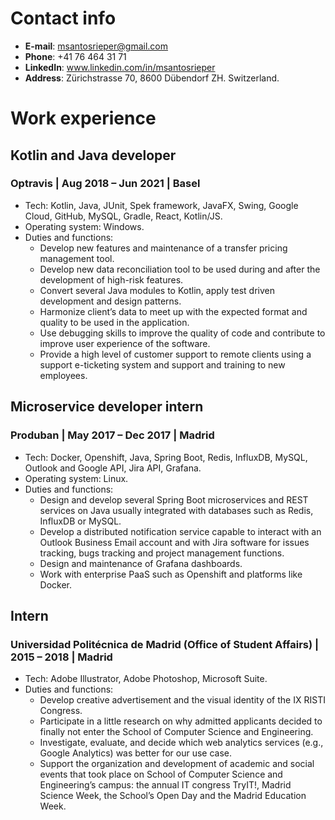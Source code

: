 # Contact info
- **E-mail**: msantosrieper@gmail.com
- **Phone**: +41 76 464 31 71
- **LinkedIn**: www.linkedin.com/in/msantosrieper
- **Address**: Zürichstrasse 70, 8600 Dübendorf ZH. Switzerland.

# Work experience

## Kotlin and Java developer 
### Optravis | Aug 2018 – Jun 2021 | Basel
- Tech: Kotlin, Java, JUnit, Spek framework, JavaFX, Swing, Google Cloud, GitHub, MySQL, Gradle, React, Kotlin/JS.
- Operating system: Windows.
- Duties and functions:
    -  Develop new features and maintenance of a transfer pricing management tool.
    - Develop new data reconciliation tool to be used during and after the development of high-risk features.
    - Convert several Java modules to Kotlin, apply test driven development and design patterns.
    - Harmonize client’s data to meet up with the expected format and quality to be used in the application.
    - Use debugging skills to improve the quality of code and contribute to improve user experience of the software.
    - Provide a high level of customer support to remote clients using a support e-ticketing system and support and training to new employees.

## Microservice developer intern 
### Produban | May 2017 – Dec 2017 | Madrid
- Tech: Docker, Openshift, Java, Spring Boot, Redis, InfluxDB, MySQL, Outlook and Google API, Jira API, Grafana.
- Operating system: Linux.
- Duties and functions:
    - Design and develop several Spring Boot microservices and REST services on Java usually integrated with databases such as Redis, InfluxDB or MySQL.
    - Develop a distributed notification service capable to interact with an Outlook Business Email account and with Jira software for issues tracking, bugs tracking and project management functions.
    - Design and maintenance of Grafana dashboards.
    - Work with enterprise PaaS such as Openshift and platforms like Docker.
    
## Intern
### Universidad Politécnica de Madrid (Office of Student Affairs) | 2015 – 2018 | Madrid
- Tech: Adobe Illustrator, Adobe Photoshop, Microsoft Suite.
- Duties and functions:
    - Develop creative advertisement and the visual identity of the IX RISTI Congress.
    - Participate in a little research on why admitted applicants decided to finally not enter the School of Computer Science and Engineering.
    - Investigate, evaluate, and decide which web analytics services (e.g., Google Analytics) was better for our use case.
    - Support the organization and development of academic and social events that took place on School of Computer Science and Engineering’s campus: the annual IT congress TryIT!, Madrid Science Week, the School’s Open Day and the Madrid Education Week.